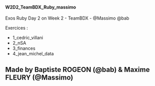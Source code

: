 #### W2D2_TeamBDX_Ruby_massimo
Exos Ruby Day 2 on Week 2 - TeamBDX - @Massimo @bab

Exercices : 

+ 1_cedric_villani
+ 2_nSA
+ 3_finances
+ 4_jean_michel_data


## Made by Baptiste ROGEON (@bab) & Maxime FLEURY (@Massimo)
